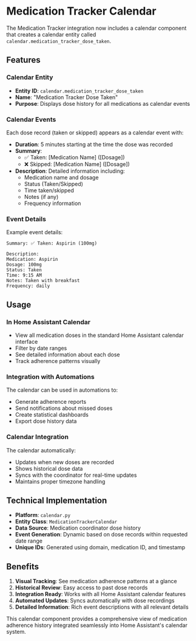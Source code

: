 # Medication Tracker Calendar

The Medication Tracker integration now includes a calendar component that creates a calendar entity called `calendar.medication_tracker_dose_taken`.

## Features

### Calendar Entity
- **Entity ID**: `calendar.medication_tracker_dose_taken`
- **Name**: "Medication Tracker Dose Taken"
- **Purpose**: Displays dose history for all medications as calendar events

### Calendar Events
Each dose record (taken or skipped) appears as a calendar event with:

- **Duration**: 5 minutes starting at the time the dose was recorded
- **Summary**:
  - ✅ Taken: [Medication Name] ([Dosage])
  - ❌ Skipped: [Medication Name] ([Dosage])
- **Description**: Detailed information including:
  - Medication name and dosage
  - Status (Taken/Skipped)
  - Time taken/skipped
  - Notes (if any)
  - Frequency information

### Event Details
Example event details:
```
Summary: ✅ Taken: Aspirin (100mg)

Description:
Medication: Aspirin
Dosage: 100mg
Status: Taken
Time: 9:15 AM
Notes: Taken with breakfast
Frequency: daily
```

## Usage

### In Home Assistant Calendar
- View all medication doses in the standard Home Assistant calendar interface
- Filter by date ranges
- See detailed information about each dose
- Track adherence patterns visually

### Integration with Automations
The calendar can be used in automations to:
- Generate adherence reports
- Send notifications about missed doses
- Create statistical dashboards
- Export dose history data

### Calendar Integration
The calendar automatically:
- Updates when new doses are recorded
- Shows historical dose data
- Syncs with the coordinator for real-time updates
- Maintains proper timezone handling

## Technical Implementation

- **Platform**: `calendar.py`
- **Entity Class**: `MedicationTrackerCalendar`
- **Data Source**: Medication coordinator dose history
- **Event Generation**: Dynamic based on dose records within requested date range
- **Unique IDs**: Generated using domain, medication ID, and timestamp

## Benefits

1. **Visual Tracking**: See medication adherence patterns at a glance
2. **Historical Review**: Easy access to past dose records
3. **Integration Ready**: Works with all Home Assistant calendar features
4. **Automated Updates**: Syncs automatically with dose recordings
5. **Detailed Information**: Rich event descriptions with all relevant details

This calendar component provides a comprehensive view of medication adherence history integrated seamlessly into Home Assistant's calendar system.
